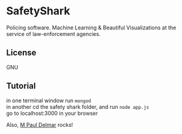 # SafetyShark

Policing software.
Machine Learning & Beautiful Visualizations at the service of law-enforcement agencies.


## License
GNU

## Tutorial

in one terminal window run ```mongod``` <br>
in another cd the safety shark folder, and run ```node app.js``` <br>
go to localhost:3000 in your browser <br>

Also, [M Paul Delmar](https://www.facebook.com/mimoun.cadosch) rocks! 
